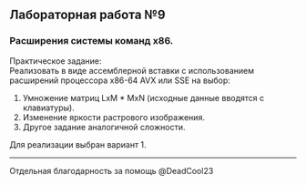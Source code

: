 ## Лабораторная работа №9
### Расширения системы команд x86.

Практическое задание: \
Реализовать в виде ассемблерной вставки с использованием расширений
процессора x86-64 AVX или SSE на выбор:
1. Умножение матриц LxM * MxN (исходные данные вводятся с клавиатуры).
2. Изменение яркости растрового изображения.
3. Другое задание аналогичной сложности.

Для реализации выбран вариант 1.

---

Отдельная благодарность за помощь @DeadCool23